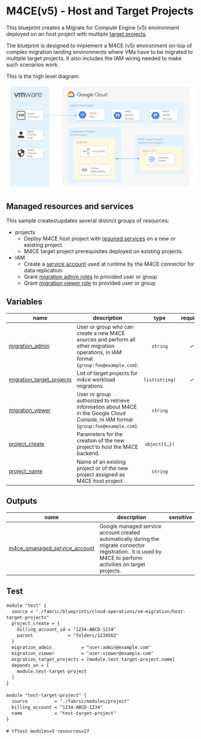 # M4CE(v5) - Host and Target Projects

This blueprint creates a Migrate for Compute Engine (v5) environment deployed on an host project with multiple  [target projects](https://cloud.google.com/migrate/compute-engine/docs/5.0/how-to/enable-services#identifying_your_host_project).

The blueprint is designed to implement a M4CE (v5) environment on-top of complex migration landing environments where VMs have to be migrated to multiple target projects. It also includes the IAM wiring needed to make such scenarios work.

This is the high level diagram:

![High-level diagram](diagram.png "High-level diagram")

## Managed resources and services

This sample creates\updates several distinct groups of resources:

- projects
  - Deploy M4CE host project with [required services](https://cloud.google.com/migrate/compute-engine/docs/5.0/how-to/enable-services#enabling_required_services_on_the_host_project) on a new or existing project.
  - M4CE target project prerequisites deployed on existing projects.
- IAM
  - Create a [service account](https://cloud.google.com/migrate/virtual-machines/docs/5.0/how-to/migrate-connector#step-3) used at runtime by the M4CE connector for data replication
  - Grant [migration admin roles](https://cloud.google.com/migrate/virtual-machines/docs/5.0/how-to/enable-services#using_predefined_roles) to provided user or group
  - Grant [migration viewer role](https://cloud.google.com/migrate/virtual-machines/docs/5.0/how-to/enable-services#using_predefined_roles) to provided user or group
<!-- BEGIN TFDOC -->
## Variables

| name | description | type | required | default |
|---|---|:---:|:---:|:---:|
| [migration_admin](variables.tf#L15) | User or group who can create a new M4CE sources and perform all other migration operations, in IAM format (`group:foo@example.com`). | <code>string</code> | ✓ |  |
| [migration_target_projects](variables.tf#L20) | List of target projects for m4ce workload migrations. | <code>list&#40;string&#41;</code> | ✓ |  |
| [migration_viewer](variables.tf#L25) | User or group authorized to retrieve information about M4CE in the Google Cloud Console, in IAM format (`group:foo@example.com`). | <code>string</code> |  | <code>null</code> |
| [project_create](variables.tf#L31) | Parameters for the creation of the new project to host the M4CE backend. | <code title="object&#40;&#123;&#10;  billing_account_id &#61; string&#10;  parent             &#61; string&#10;&#125;&#41;">object&#40;&#123;&#8230;&#125;&#41;</code> |  | <code>null</code> |
| [project_name](variables.tf#L40) | Name of an existing project or of the new project assigned as M4CE host project. | <code>string</code> |  | <code>&#34;m4ce-host-project-000&#34;</code> |

## Outputs

| name | description | sensitive |
|---|---|:---:|
| [m4ce_gmanaged_service_account](outputs.tf#L15) | Google managed service account created automatically during the migrate connector registration.. It is used by M4CE to perform activities on target projects. |  |
<!-- END TFDOC -->
## Test

```hcl
module "test" {
  source = "./fabric/blueprints/cloud-operations/vm-migration/host-target-projects"
  project_create = {
    billing_account_id = "1234-ABCD-1234"
    parent             = "folders/1234563"
  }
  migration_admin           = "user:admin@example.com"
  migration_viewer          = "user:viewer@example.com"
  migration_target_projects = [module.test-target-project.name]
  depends_on = [
    module.test-target-project
  ]
}

module "test-target-project" {
  source          = "./fabric/modules/project"
  billing_account = "1234-ABCD-1234"
  name            = "test-target-project"
}

# tftest modules=5 resources=27
```
